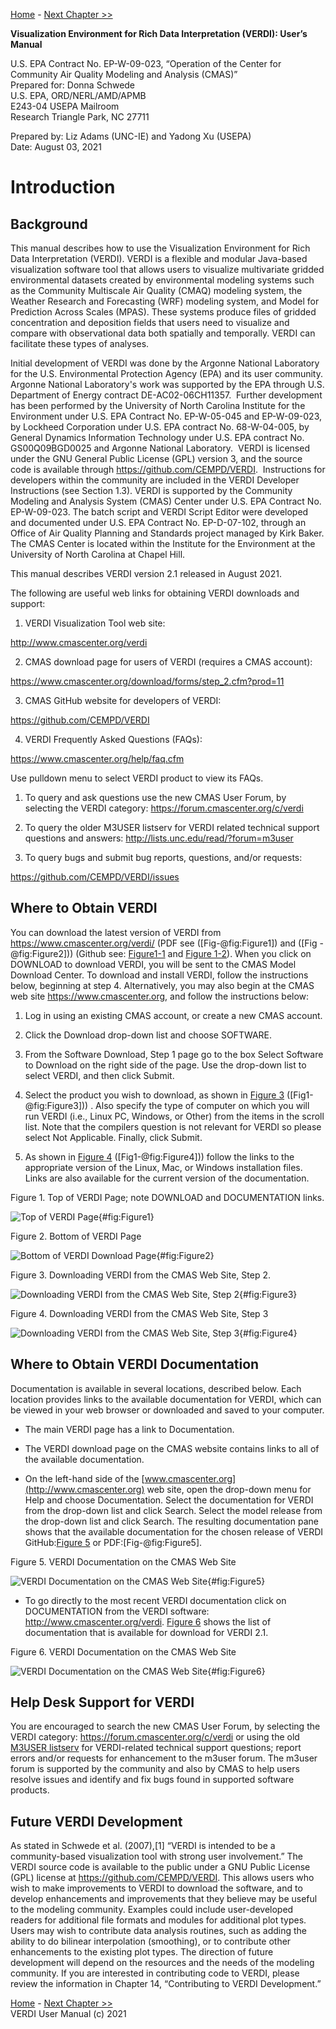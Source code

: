 
<!-- BEGIN COMMENT -->

[Home](README.md) - [Next Chapter >>](VERDI_ch02.md)

<!-- END COMMENT -->

**Visualization Environment for Rich Data Interpretation (VERDI): User’s Manual**

U.S. EPA Contract No. EP-W-09-023, “Operation of the Center for Community Air Quality Modeling and Analysis (CMAS)”<br>
Prepared for: Donna Schwede<br>
U.S. EPA, ORD/NERL/AMD/APMB<br>
E243-04 USEPA Mailroom<br>
Research Triangle Park, NC 27711<br>

Prepared by: Liz Adams (UNC-IE) and Yadong Xu (USEPA)<br>
Date: August 03, 2021<br>


<!---
First comment line...
**Contents**
* 1 [Introduction](#introduction)
  * 1.1 [Background](#background)
  * 1.2 [Where to Obtain VERDI](#-where-to-obtain-verdi)
  * 1.3 [Where to Obtain VERDI Documentation](#where-to-obtain-verdi-documentation)
  * 1.4 [Help Desk Support for VERDI](#help-desk-support-for-verdi)
  * 1.5 [Future VERDI Development](#future-verdi-development)
* 2 [Requirements for Using VERDI](#requirements-for-using-verdi)
  * 2.1 [Java Runtime Environment](#java-runtime-environment)
  * 2.2 [Memory and CPU Requirements](#memory-and-cpu-requirements)
  * 2.3 [Requirements to Run VERDI Remotely](#requirements-to-run-verdi-remotely)
  * 2.4 [Graphics Requirements](#graphics-requirements)
  * 2.5 [Display Properties](#display-properties)
* 3 [VERDI Installation Instructions](#verdi-installation-instructions)
  * 3.1 [Installation Instructions for Linux and Mac](#installation-instructions-for-linux-and-mac)
  * 3.2 [Installation Instructions for Windows](#installation-instructions-for-windows-)
  * 3.3 [Installation Instructions for computer that that requires a JRE<sup>TM</sup> 7 other than what was provided in the distribution](#installation-instructions-for-computer-that-that-requires-a-jretm-7-other-than-what-was-provided-in-the-distribution)
  * 3.4 [Setting VERDI Preferences](#setting-verdi-preferences)
* 4 [Starting VERDI and Getting Your Data into VERDI](#starting-verdi-and-getting-your-data-into-verdi)
  * 4.1 [Starting VERDI](#starting-verdi)
  * 4.1.1 [Windows](#windows)
  * 4.1.2 [Linux and Other Non-Windows JRE 7 Supported System Configurations](#linux-and-other-non-windows-jre-7-supported-system-configurations)
  * 4.2 [Main Window](#main-window-)
  * 4.3 [Rearrange the Datasets, Formulas, and Areas Panes](#rearrange-the-datasets-formulas-and-areas-panes)
* 5 [Navigating VERDI’s Main Menu Options](#navigating-verdis-main-menu-options)
  * 5.1 [File Menu Options](#file-menu-options)
    * 5.1.1 [Open Project](#open-project)
    * 5.1.2 [Save Project](#save-project)
    * 5.1.3 [View Script Editor](#view-script-editor)
  * 5.2 [Plots Menu Options](#plots-menu-options)
    * 5.2.1 [Undock All Plots](#undock-all-plots)
    * 5.2.2 [Animate Tile Plots](#animate-tile-plots)
  * 5.3 [Window Menu Options](#window-menu-options)
    * 5.3.1 [Datasets, Areas, and Formulas](#datasets-areas-and-formulas)
    * 5.3.2 [Script Editor](#script-editor)
    * 5.3.3 [List of Plots](#list-of-plots)
  * 5.4 [Help Menu Options](#help-menu-options)
* 6 [Working with Gridded Datasets](#working-with-gridded-datasets)
  * 6.1 [Gridded Input File Formats](#gridded-input-file-formats)
    * 6.1.1 [Model Formats](#model-formats)
    * 6.1.2 [Observational Data Formats](#observational-data-formats)
  * 6.2 [Example Datasets](#example-datasets)
  * 6.3 [Adding and Removing a Dataset from a Local File System](#adding-and-removing-a-dataset-from-a-local-file-system)
  * 6.4 [Adding and Removing a Dataset from a Remote File System](#adding-and-removing-a-dataset-from-a-remote-file-system)
    * 6.4.1 [Remote File Browser](#remote-file-browser)
    * 6.4.2 [Adding Additional Remote Hosts](#adding-additional-remote-hosts)
  * 6.5 [Variables List](#variables-list)
  * 6.6 [Time Steps and Layers Panels](#time-steps-and-layers-panels)
  * 6.7 [Saving Projects](#saving-projects)
* 7 [Working with Formulas](#working-with-formulas)
  * 7.1 [Adding and Removing a Formula](#adding-and-removing-a-formula)
  * 7.2 [Example Formulas](#example-formulas)
  * 7.3 [Selecting a Formula for Plotting](#selecting-a-formula-for-plotting)
  * 7.4 [Saving Formulas](#saving-formulas)
  * 7.5 [Time Step and Layer Ranges](#time-step-and-layer-ranges)
* 8 [Working with Area Files](#working-with-area-files)
  * 8.1 [Area File Formats](#area-file-formats)
  * 8.2 [Example Area File](#example-area-file)
  * 8.3 [Requirements for Shapefiles used in Areal Interpolation](#requirements-for-shapefiles-used-in-areal-interpolation)
  * 8.4 [Adding and Removing an Area File](#adding-and-removing-an-area-file)
  * 8.5 [Areas List](#areas-list)
  * 8.6 [Areal Interpolation](#areal-interpolation)
* 9 [Subsetting Spatial and Temporal Data](#subsetting-spatial-and-temporal-data)
  * 9.1 [Specify Time Step Range](#specify-time-step-range)
  * 9.2 [Specify Layer Range](#specify-layer-range)
  * 9.3 [Specify Domain Range](#specify-domain-range)
  * 9.4 [Rules of Precedence for Subsetting Data](#rules-of-precedence-for-subsetting-data)
* 10 [Creating Plots](#creating-plots)
  * 10.1 [Tile Plot](#tile-plot)
    * 10.1.1 [Time Selection and Animation Controls](#time-selection-and-animation-controls)
    * 10.1.2 [Layer Selection](#layer-selection)
    * 10.1.3 [Grid Cell Time Aggregate Statistics](#grid-cell-time-aggregate-statistics)
  * 10.2 [Areal Interpolation Plot](#areal-interpolation-plot)
    * 10.2.1 [Options Menu](#options-menu)
    * 10.2.2 [Areal Values for Polygon Segment](#areal-values-for-polygon-segment)
    * 10.2.3 [View and Export Areal Interpolation Plot Data in Text Format](#view-and-export-areal-interpolation-plot-data-in-text-format)
    * 10.2.4 [Export Areal Interpolation Plot Data to Shapefiles](#export-areal-interpolation-plot-data-to-shapefiles)
  * 10.3 [Vertical Cross Section Plot](#-vertical-cross-section-plot)
  * 10.4 [Time Series Plot](#time-series-plot)
  * 10.5 [Time Series Bar Plot](#time-series-bar-plot)
  * 10.6 [Scatter Plot](#scatter-plot-)
  * 10.7 [Contour Plot](#contour-plot)
* 11 [Plot Menu Bar](#-plot-menu-bar)
  * 11.1 [File Menu](#file-menu-)
  * 11.2 [Configure Menu](#-configure-menu-)
    * 11.2.1 [Configure Plot](#configure-plot)
    * 11.2.2 [Save Configuration](#save-configuration)
    * 11.2.3 [Load Configuration](#load-configuration)
    * 11.2.4 [Load Chart Theme](#load-chart-theme)
    * 11.2.5 [Edit Chart Theme](#edit-chart-theme)
    * 11.2.6 [Save Chart Theme](#save-chart-theme)
  * 11.3 [Controls Menu](#controls-menu-)
    * 11.3.1 [Zoom](#zoom)
    * 11.3.2 [Probe](#probe)
      * 11.3.2.1 [Probe at a Single Point](#probe-at-a-single-point)
      * 11.3.2.2 [Probing a Domain Region of Data](#probing-a-domain-region-of-data)
    * 11.3.3 [Set Row and Column Ranges](#set-row-and-column-ranges)
    * 11.3.4 [Show Grid Lines](#show-grid-lines)
    * 11.3.5 [Show Latitude and Longitude](#show-latitude-and-longitude)
  * 11.4 [Plot Menu Options](#-plot-menu-options)
    * 11.4.1 [Time Series Plots(#time-series-plots)
    * 11.4.2 [Animate Plots](#animate-plots)
    * 11.4.3 [Add Overlays](#add-overlays)
      * 11.4.3.1 [Observational Data Overlays](#observational-data-overlays)
      * 11.4.3.2 [Vector Overlays](#vector-overlays)
  * 11.5 [GIS Layers](#gis-layers)
      * 11.5.1 [Add Map Layers](#add-map-layers)
      * 11.5.2 [Configure GIS Layers](#configure-gis-layers)
* 12 [Supported Grid and Coordinate Systems (Map Projections)](#supported-grid-and-coordinate-systems-map-projections)
  * 12.1 [Models-3 I/O API-formatted Data](#io-api-formatted-data)
  * 12.2 [CAMx Gridded Data](#camx-gridded-data)
* 13 [Models-3 I/O API Utilities, Data Conversion Programs, and Libraries](#io-api-utilities-data-conversion-programs-and-libraries)
* 14 [Contributing to VERDI Development](#contributing-to-verdi-development)
* 15 [Known Bugs](#known-bugs)
* 16 [Mathematical Functions](#mathematical-functions-)
  * 16.1 [Unary Functions](#unary-functions)
  * 16.2 [Binary Operators](#binary-operators)
  * 16.3 [Boolean Operators](#boolean-operators)
  * 16.4 [Time Step Index](#time-step-index)
* 17 [VERDI Batch Script Editor](#-verdi-batch-script-editor)
  * 17.1 [Specify hour/time step formula in batch script mode](#specify-hourtime-step-formula-in-batch-script-mode)
  * 17.2 [Mathematical function capability in batch script mode](#mathematical-function-capability-in-batch-script-mode)
    * 17.2.1 [Batch Script Example: Maximum Ozone – layer 1 (Figure 17-11)](#batch-script-example-maximum-ozone-layer-1-figure-17-11)
    * 17.2.2 [Batch Script Example : Minimum Ozone – layer 1 (Figure 17-12)](#batch-script-example-minimum-ozone-layer-1-figure-17-12)
    * 17.2.3 [Batch Script Example : Mean of Ozone – layer 1 (Figure 17-13)](#batch-script-example-mean-of-ozone-layer-1-figure-17-13)
    * 17.2.4 [Batch Script Example : Sum of Ozone – layer 1 (Figure 17-14)](#batch-script-example-sum-of-ozone-layer-1-figure-17-14)
* 18 [Command Line Scripting](#command-line-scripting)
   * 18.1 [Example Command Line Script for Linux Users](#example-command-line-script-for-linux-users)
   * 18.2 [Example Command Line Script for Windows Users](#example-command-line-script-for-windows-users)
* 19 [Areal Interpolation Calculations](#-areal-interpolation-calculations)
* 20 [Licenses for JAVA Libraries used by VERDI](#licenses-for-java-libraries-used-by-verdi)
* [Acknowledgments](#acknowledgments)
* [Data Contributions](#data-contributions)
* [Data Reader Contributions](#data-reader-contributions)
//
//
**Figures**
* [Figure 1. Top of VERDI Page; note DOWNLOAD and DOCUMENTATION links.](#Figure1)
* [Figure 2. Bottom of VERDI Page](#Figure2)
* [Figure 3. Downloading VERDI from the CMAS Web Site, Step 2.]((#Figure3)
* [Figure 4. Downloading VERDI from the CMAS Web Site, Step 3](#Figure4)
* [Figure 5. Getting Documentation on VERDI from the CMAS Web Site](#Figure5)
* [Figure 6. VERDI Documentation on the CMAS Web Site](#Figure6)
* [Figure 7. Starting VERDI in Windows](#Figure7)
* [Figure 8. VERDI Main Window](#Figure8)
* [Figure 9. VERDI Main Menu Options](#Figure9)
* [Figure 10. Selected plots must have matching time steps.](#Figure10)
* [Figure 11. Animate Plots Dialog and Tile Plots](#Figure11)
* [Figure 12. Example observational data file showing format.](#Figure12)
* [Figure 13. Open Dataset File Browser](#Figure13)
* [Figure 14. Datasets Pane Displaying Information about a Dataset](#Figure14)
* [Figure 15. Available Hosts in the Remote File Access Browser](#Figure15)
* [Figure 16. Select One or More Variables from Remote Dataset](#Figure16)
* [Figure 17. Remote Dataset Labeled with Number at End of the Filename](#Figure17)
* [Figure 18. Edit configure.properties File to Add a Remote Host](#Figure18)
* [Figure 19. Right-Click on Variable in Dataset Pane](#Figure19)
* [Figure 20. Adding Multiple Variables to Formula Editor](#Figure20)
* [Figure 21. Areas Pane](#Figure21)
* [Figure 22. Open Area File Browser](#Figure22)
* [Figure 23. Open Area File: Select Name Field](#Figure23)
* [Figure 24. Area Name Fields in Current Shapefile](#Figure24)
* [Figure 25. Specify Time Step Range](#Figure25)
* [Figure 26. Edit Layer Range in Formula Pane](#Figure26)
* [Figure 27. Tile Plot Example](#Figure27)
* [Figure 28. Areal Interpolation Plot: Area Average](#Figure28)
* [Figure 29. Areal Interpolation Plot: Area Totals](#Figure29)
* [Figure 30. Areal Interpolation Plot: Show Gridded Data](#Figure30)
* [Figure 31. Areal Interpolation Plot: Show Selected Areas](#Figure31)
* [Figure 32. Areal Values for a Selected Polygon](#Figure32)
* [Figure 33. Right Click on Area Plot](#Figure33)
* [Figure 34. Area Information in Columns](#Figure34)
* [Figure 35. Export to a Text File](#Figure35)
* [Figure 36. Name and Save the Text File](#Figure36)
* [Figure 37. Export Shapefile](#Figure37)
* [Figure 38. Name and Save Shapefile](#Figure38)
* [Figure 39. Vertical Cross Section Plot](#Figure39)
* [Figure 40. Vertical Cross Section Dialog Box](#Figure40)
* [Figure 41. Time Series Plot](#Figure41)
* [Figure 42. Time Series Bar Plot](#Figure42)
* [Figure 43. Scatter Plot](#Figure43)
* [Figure 44. Scatter Plot Dialog Box](#Figure44)
* [Figure 45. Scatter Plot Export Data into a CSV file](#Figure45)
* [Figure 46. Contour Plot](#Figure46)
* [Figure 47. Contour Plot Menu Options](#Figure47)
* [Figure 48. Rotated Contour Plot](#Figure48)
* [Figure 49. Tile and Areal Interpolation Plot Pull-down Menu Options](#Figure49)
* [Figure 50. Vertical Cross Section, Time Series, Time Series Bar, Scatter Plot Pull-down Menu Options](#Figure50)
* [Figure 51. Configure Plot, Titles Tab](#Figure51)
* [Figure 52. Configure Plot, Color Map Tab](#Figure52)
* [Figure 53. Configure Plot, Labels Tab](#Figure53)
* [Figure 54. Configure Plot, Other Tab](#Figure54)
* [Figure 11-7. Example Plot with Selected Tick Marks for Range Axis and Legend](#Figure1-2)
* [Figure 11-8. Top Portion of Edit Chart Theme Window](#Figure1-8)
* [Figure 11-9. Bottom Portion of Edit Chart Theme (Bg=background, Grdln=grid line)](#Figure11-9)
* [Figure 11-10. Select Font](#Figure11-10)
* [Figure 11-11. Select Color](#Figure11-11)
* [Figure 11-12. Save Dialog](#Figure11-12)
* [Figure 11-13. Right-Click on Tile Plot to Zoom Out](#Figure11-13)
* [Figure 11-14. Click on Plot to Probe: Data Value Shown in Lower Left of VERDI, Latitude/Longitude Values Shown in Lower Right](#Figure11-14)
* [Figure 11-15. Data Window Showing Probed Values for Region of Interest](#Figure11-15)
* [Figure 11-16. Select Set Row and Column Ranges](#Figure11-16)
* [Figure 11-17. Enter Row and Column Values](#Figure11-17)
* [Figure 11-18. Show Grid Lines on a Tile Plot](#Figure11-18)
* [Figure 11-19. Lat/Lon Values Shown in Lower Right of VERDI](#Figure11-19)
* [Figure 11-20. Plot Menu Options](#Figure11-20)
* [Figure 11-21. Animate Plot Dialog Box](#Figure11-21)
* [Figure 11-22. Tile Plot Observation Dialog](#Figure11-22)
* [Figure 11-23. Tile Plot with Observational Data Overlay](#Figure11-23)
* [Figure 11-24. Vector Overlay Dialog Box](#Figure11-24)
* [Figure 11-25. Wind Vector Overlay on an Ozone Tile Plot](#Figure11-25)
* [Figure 11-26. Add Map Layers](#Figure11-26)
* [Figure 11-27. Manage Layers Dialog Box](#Figure11-27)
* [Figure 12-1. Lambert Conformal Conic Map Projection Example Plot](#Figure12-1)
* [Figure 12-2. Polar Stereographic Map Projection Example Plot](#Figure12-2)
* [Figure 12-3. Mercator Map Projection Example Plot](#Figure12-3)
* [Figure 12-4. UTM Map Projection Example Plot](#Figure12-4)
* [Figure 12-5. Example CAMx diagnostic text file](#Figure12-5)
* [Figure 12-6. Models-3 I/O API Map Projection Parameters for Lambert Conformal Conic Projection](#Figure12-6)
* [Figure 12-7. Edited Example Projection File: camxproj.txt](#Figure12-7)
* [Figure 12-8. CAMx Example Plot](#Figure12-8)
* [Figure 17-1. File: View Script Editor](#Figure17-1)
* [Figure 17-2. Open Popup Window](#Figure17-2)
* [Figure 17-3. Top of Sample Script File – VERDI_2.1/data/scripts/file\_patterns.txt](#Figure17-3)
* [Figure 17-4. Bottom of Sample Script File – VERDI_2.1/data/scripts/tile_patterns.txt](#Figure17-4)
* [Figure 17-5. Close Datasets Warning Message](#Figure17-5)
* [Figure 17-6. Highlight Text to Select Task and Click Run](#Figure17-6)
* [Figure 17-7. Successful Batch Script Message](#Figure17-7)
* [Figure 17-8. Unsuccessful Batch Script Message: File not found](#Figure17-8)
* [Figure 17-9. Plot Image Generated by Task Block](#Figure17-9)
* [Figure 17-10. Tile Plot of Ozone at Time step 17, Layer 1](#Figure17-10)
* [Figure 17-11. Tile Plot of Maximum Air Temperature (aggregated over 25 time steps)](#Figure17-11)
* [Figure 17-12. Tile Plot of Minimum Ozone (aggregated over 25 time steps)](#Figure17-12)
* [Figure 17-13. Tile Plot of Mean Ozone (aggregated over 25 time steps)](#Figure17-13)
* [Figure 17-14. Tile Plot of the Sum of Ozone (aggregated over 25 time steps)](#Figure17-14)
* [Figure 18-1. Location of run.bat script in Windows](#Figure18-1)
* [Figure 18-2. Submit run.bat script from Run command](#Figure18-2)
last comment line.
-->

<a name="Introduction">

Introduction
============

</a>

Background
-----------

This manual describes how to use the Visualization Environment for Rich Data Interpretation (VERDI). VERDI is a flexible and modular Java-based visualization software tool that allows users to visualize multivariate gridded environmental datasets created by environmental modeling systems such as the Community Multiscale Air Quality (CMAQ) modeling system, the Weather Research and Forecasting (WRF) modeling system, and Model for Prediction Across Scales (MPAS). These systems produce files of gridded concentration and deposition fields that users need to visualize and compare with observational data both spatially and temporally. VERDI can facilitate these types of analyses.


Initial development of VERDI was done by the Argonne National Laboratory for the U.S. Environmental Protection Agency (EPA) and its user community. Argonne National Laboratory's work was supported by the EPA through U.S. Department of Energy contract DE-AC02-06CH11357.  Further development has been performed by the University of North Carolina Institute for the Environment under U.S. EPA Contract No. EP-W-05-045 and EP-W-09-023, by Lockheed Corporation under U.S. EPA contract No. 68-W-04-005, by General Dynamics Information Technology under U.S. EPA contract No. GS00Q09BGD0025 and Argonne National Laboratory.  VERDI is licensed under the GNU General Public License (GPL) version 3, and the source code is available through https://github.com/CEMPD/VERDI.  Instructions for developers within the community are included in the VERDI Developer Instructions (see Section 1.3). VERDI is supported by the Community Modeling and Analysis System (CMAS) Center under U.S. EPA Contract No. EP-W-09-023. The batch script and VERDI Script Editor were developed and documented under U.S. EPA Contract No. EP-D-07-102, through an Office of Air Quality Planning and Standards project managed by Kirk Baker. The CMAS Center is located within the Institute for the Environment at the University of North Carolina at Chapel Hill.


This manual describes VERDI version 2.1 released in August 2021.

The following are useful web links for obtaining VERDI downloads and support:

1.  VERDI Visualization Tool web site:

<http://www.cmascenter.org/verdi>

2.  CMAS download page for users of VERDI (requires a CMAS account):

<https://www.cmascenter.org/download/forms/step_2.cfm?prod=11>

3.  CMAS GitHub website for developers of VERDI:

<https://github.com/CEMPD/VERDI>

4.  VERDI Frequently Asked Questions (FAQs):

<https://www.cmascenter.org/help/faq.cfm>

Use pulldown menu to select VERDI product to view its FAQs.

1. To query and ask questions use the new CMAS User Forum, by selecting the VERDI category: <https://forum.cmascenter.org/c/verdi>

2.  To query the older M3USER listserv for VERDI related technical support questions and answers: <http://lists.unc.edu/read/?forum=m3user>

3.  To query bugs and submit bug reports, questions, and/or requests:

<https://github.com/CEMPD/VERDI/issues>

 Where to Obtain VERDI
----------------------

You can download the latest version of VERDI from <https://www.cmascenter.org/verdi/> (PDF see ([Fig-@fig:Figure1]) and ([Fig -@fig:Figure2])) (Github see: [Figure1-1](#Figure1-1) and [Figure 1-2](#Figure1-2)). When you click on DOWNLOAD to download VERDI, you will be sent to the CMAS Model Download Center. To download and install VERDI, follow the instructions below, beginning at step 4. Alternatively, you may also begin at the CMAS web site <https://www.cmascenter.org>, and follow the instructions below:


1.  Log in using an existing CMAS account, or create a new CMAS account.

2.  Click the Download drop-down list and choose SOFTWARE.

3.  From the Software Download, Step 1 page go to the box Select Software to Download on the right side of the page. Use the drop-down list to select VERDI, and then click Submit.

4.  Select the product you wish to download, as shown in [Figure 3](#Figure3) ([Fig1-@fig:Figure3])) . Also specify the type of computer on which you will run VERDI (i.e., Linux PC, Windows, or Other) from the items in the scroll list. Note that the compilers question is not relevant for VERDI so please select Not Applicable. Finally, click Submit.

5.  As shown in [Figure 4](#Figure4) ([Fig1-@fig:Figure4]))  follow the links to the appropriate version of the Linux, Mac, or Windows installation files. Links are also available for the current version of the documentation.

<!-- BEGIN COMMENT -->

<a id=Figure1></a>
Figure 1. Top of VERDI Page; note DOWNLOAD and DOCUMENTATION links.<br>

<!-- END COMMENT -->

![Top of VERDI Page](./media/image001.png){#fig:Figure1}

<!-- BEGIN COMMENT -->

<a id=Figure2></a>
Figure 2. Bottom of VERDI Page<br>

<!-- END COMMENT -->

![Bottom of VERDI Download Page](./media/image002.png){#fig:Figure2}

<!-- BEGIN COMMENT -->

<a id=Figure3></a>
Figure 3. Downloading VERDI from the CMAS Web Site, Step 2.<br>

<!-- END COMMENT -->

![Downloading VERDI from the CMAS Web Site, Step 2](./media/image003.png){#fig:Figure3}

<!-- BEGIN COMMENT -->

<a id=Figure4></a>
Figure 4. Downloading VERDI from the CMAS Web Site, Step 3<br>

<!-- END COMMENT -->

![Downloading VERDI from the CMAS Web Site, Step 3](./media/image004.png){#fig:Figure4}

Where to Obtain VERDI Documentation
-----------------------------------

Documentation is available in several locations, described below. Each location provides links to the available documentation for VERDI, which can be viewed in your web browser or downloaded and saved to your computer.

-   The main VERDI page has a link to Documentation.

-   The VERDI download page on the CMAS website contains links to all of the available documentation.

-   On the left-hand side of the [www.cmascenter.org](http://www.cmascenter.org) web site, open the drop-down menu for Help and choose Documentation. Select the documentation for VERDI from the drop-down list and click Search. Select the model release from the drop-down list and click Search. The resulting documentation pane shows that the available documentation for the chosen release of VERDI GitHub:[Figure 5](#Figure5) or PDF:[Fig-@fig:Figure5].

<!-- BEGIN COMMENT -->

<a id=Figure5></a>
Figure 5. VERDI Documentation on the CMAS Web Site<br>

<!-- END COMMENT -->

![VERDI Documentation on the CMAS Web Site](./media/image005.png){#fig:Figure5}


-   To go directly to the most recent VERDI documentation click on DOCUMENTATION from the VERDI software: <http://www.cmascenter.org/verdi>. [Figure 6](#Figure6) shows the list of documentation that is available for download for VERDI 2.1.

<!-- BEGIN COMMENT -->

<a id=Figure6></a>
Figure 6. VERDI Documentation on the CMAS Web Site<br>

<!-- END COMMENT -->

![VERDI Documentation on the CMAS Web Site](./media/image006.png){#fig:Figure6}

Help Desk Support for VERDI
---------------------------

You are encouraged to search the new CMAS User Forum, by selecting the VERDI category: <https://forum.cmascenter.org/c/verdi> or using the old [M3USER listserv](http://lists.unc.edu/read/search/results?forum=m3user&words=verdi&sb=1) for VERDI-related technical support questions; report errors and/or requests for enhancement to the m3user forum. The m3user forum is supported by the community and also by CMAS to help users resolve issues and identify and fix bugs found in supported software products.

Future VERDI Development
------------------------

As stated in Schwede et al. (2007),[1] “VERDI is intended to be a community-based visualization tool with strong user involvement.” The VERDI source code is available to the public under a GNU Public License (GPL) license at <https://github.com/CEMPD/VERDI>. This allows users who wish to make improvements to VERDI to download the software, and to develop enhancements and improvements that they believe may be useful to the modeling community. Examples could include user-developed readers for additional file formats and modules for additional plot types. Users may wish to contribute data analysis routines, such as adding the ability to do bilinear interpolation (smoothing), or to contribute other enhancements to the existing plot types. The direction of future development will depend on the resources and the needs of the modeling community. If you are interested in contributing code to VERDI, please review the information in Chapter 14, “Contributing to VERDI Development.”

<!-- BEGIN COMMENT -->

[Home](README.md) - [Next Chapter >>](VERDI_ch02.md)<br>
VERDI User Manual (c) 2021<br>

<!-- END COMMENT -->
